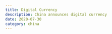 ```yaml
---
title: Digital Currency
description: China announces digital currency
date: 2020-07-30
category: china
---
```

